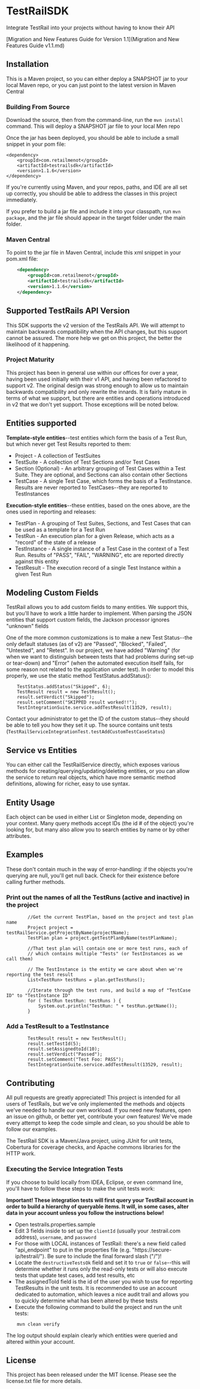 # TestRailSDK

Integrate TestRail into your projects without having to know their API

[Migration and New Features Guide for Version 1.1](Migration and New Features Guide v1.1.md)

## Installation

This is a Maven project, so you can either deploy a SNAPSHOT jar to your local Maven repo, or you can just point to the latest version in Maven Central

### Building From Source
Download the source, then from the command-line, run the `mvn install` command. This will deploy a SNAPSHOT jar file to your local Men repo

Once the jar has been deployed, you should be able to include a small snippet in your pom file:

    <dependency>
        <groupId>com.retailmenot</groupId>
        <artifactId>testrailsdk</artifactId>
        <version>1.1.6</version>
    </dependency>

If you're currently using Maven, and your repos, paths, and IDE are all set up correctly, you should be able to address the classes in this project immediately.

If you prefer to build a jar file and include it into your classpath, run `mvn package`, and the jar file should appear in the target folder under the main folder.

### Maven Central
To point to the jar file in Maven Central, include this xml snippet in your pom.xml file:

```xml
    <dependency>
        <groupId>com.retailmenot</groupId>
        <artifactId>testrailsdk</artifactId>
        <version>1.1.6</version>
    </dependency>
```

## Supported TestRails API Version

This SDK supports the v2 version of the TestRails API. We will attempt to maintain backwards compatibility when the API changes, but this support cannot be assured. The more help we get on this project, the better the likelihood of it happening.

### Project Maturity
This project has been in general use within our offices for over a year, having been used initially with their v1 API, and having been refactored to support v2. The original design was strong enough to allow us to maintain backwards compatibility and only rewrite the innards. It is fairly mature in terms of what we support, but there are entities and operations introduced in v2 that we don't yet support. Those exceptions will be noted below.

## Entities supported

**Template-style entities**--test entities which form the basis of a Test Run, but which never get Test Results reported to them:

* Project - A collection of TestSuites
* TestSuite - A collection of Test Sections and/or Test Cases
* Section (Optional) - An arbitrary grouping of Test Cases within a Test Suite. They are optional, and Sections can also contain other Sections
* TestCase - A single Test Case, which forms the basis of a TestInstance. Results are never reported to TestCases--they are reported to TestInstances

**Execution-style entities**--these entities, based on the ones above, are the ones used in reporting and releases:

* TestPlan - A grouping of Test Suites, Sections, and Test Cases that can be used as a template for a Test Run
* TestRun - An execution plan for a given Release, which acts as a "record" of the state of a release
* TestInstance - A single instance of a Test Case in the context of a Test Run. Results of "PASS", "FAIL", "WARNING", etc are reported directly against this entity
* TestResult - The execution record of a single Test Instance within a given Test Run

## Modeling Custom Fields

TestRail allows you to add custom fields to many entities. We support this, but you'll have to work a little harder to implement. When parsing the JSON entities that support custom fields, the Jackson processor ignores "unknown" fields

One of the more common customizations is to make a new Test Status--the only default statuses (as of v2) are "Passed", "Blocked", "Failed", "Untested", and "Retest". In our project, we have added "Warning" (for when we want to distinguish between tests that had problems during set-up or tear-down) and "Error" (when the automated execution itself fails, for some reason not related to the application under test). In order to model this properly, we use the static method TestStatus.addStatus():

```
    TestStatus.addStatus("Skipped", 6);
    TestResult result = new TestResult();
    result.setVerdict("Skipped");
    result.setComment("SKIPPED result worked!!");
    TestIntegrationSuite.service.addTestResult(13529, result);
```

Contact your administrator to get the ID of the custom status--they should be able to tell you how they set it up. The source contains unit tests (`TestRailServiceIntegrationTest.testAddCustomTestCaseStatus`)


## Service vs Entities

You can either call the TestRailService directly, which exposes various methods for creating/querying/updating/deleting entities, or you can allow the service to return real objects, which have more semantic method definitions, allowing for richer, easy to use syntax.

## Entity Usage

Each object can be used in either List or Singleton mode, depending on your context. Many query methods accept IDs (the id # of the object) you're looking for, but many also allow you to search entities by name or by other attributes.

## Examples

These don't contain much in the way of error-handling: if the objects you're querying are null, you'll get null back. Check for their existence before calling further methods.

### Print out the names of all the TestRuns (active and inactive) in the project
```
        //Get the current TestPlan, based on the project and test plan name
        Project project = testRailService.getProjectByName(projectName);
        TestPlan plan = project.getTestPlanByName(testPlanName);
        
        //That test plan will contain one or more test runs, each of 
        // which contains multiple "Tests" (or TestInstances as we call them)

        // The TestInstance is the entity we care about when we're reporting the test result
        List<TestRun> testRuns = plan.getTestRuns();

        //Iterate through the test runs, and build a map of "TestCase ID" to "TestInstance ID"
        for ( TestRun testRun: testRuns ) {
            System.out.println("TestRun: " + testRun.getName());
        }
```

### Add a TestResult to a TestInstance

```
        TestResult result = new TestResult();
        result.setTestId(5);
        result.setAssignedtoId(10);
        result.setVerdict("Passed");
        result.setComment("Test Foo: PASS");
        TestIntegrationSuite.service.addTestResult(13529, result);
```

## Contributing

All pull requests are greatly appreciated! This project is intended for all users of TestRails, but we've only implemented the methods and objects we've needed to handle our own workload. If you need new features, open an issue on github, or better yet, contribute your own features! We've made every attempt to keep the code simple and clean, so you should be able to follow our examples.

The TestRail SDK is a Maven/Java project, using JUnit for unit tests, Cobertura for coverage checks, and Apache commons libraries for the HTTP work.



### Executing the Service Integration Tests
If you choose to build locally from IDEA, Eclipse, or even command line, you'll have to follow these steps to make the unit tests work:

**Important! These integration tests will first query your TestRail account in order to build a hierarchy of queryable items. It will, in some cases, alter data in your account unless you follow the instructions below!**

* Open testrails.properties.sample
* Edit 3 fields inside to set up the `clientId` (usually your <companyname>.testrail.com address), `username`, and `password`
 * For those with LOCAL instances of TestRail: there's a new field called "api_endpoint" to put in the properties file (e.g. "https://secure-ip/testrail/"). Be sure to include the final forward slash ("/")!
* Locate the `destructiveTestsOk` field and set it to `true` or `false`--this will determine whether it runs only the read-only tests or will also execute tests that update test cases, add test results, etc
* The assignedToId field is the id of the user you wish to use for reporting TestResults in the unit tests. It is recommended to use an account dedicated to automation, which leaves a nice audit trail and allows you to quickly determine what has been altered by these tests
* Execute the following command to build the project and run the unit tests:

```
    mvn clean verify 
```
The log output should explain clearly which entities were queried and altered within your account.

## License

This project has been released under the MIT license. Please see the license.txt file for more details.
